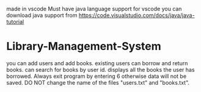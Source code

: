 made in vscode
Must have java language support
for vscode you can download java support from https://code.visualstudio.com/docs/java/java-tutorial
# Library-Management-System
you can add users and add books.
existing users can borrow and return books.
can search for books by user id. displays all the books the user has borrowed.
Always exit program by entering 6 otherwise data will not be saved.
DO NOT change the name of the files "users.txt" and "books.txt".
